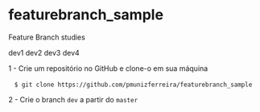 # featurebranch_sample
Feature Branch studies

dev1
dev2
dev3
dev4

1 - Crie um repositório no GitHub e clone-o em sua máquina

    ```$ git clone https://github.com/pmunizferreira/featurebranch_sample```

2 - Crie o branch ```dev``` a partir do ```master```

